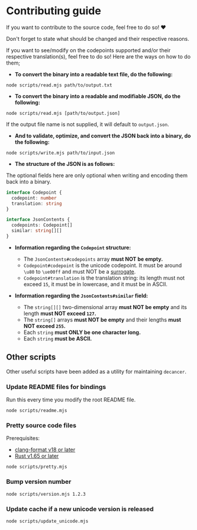 # Contributing guide

If you want to contribute to the source code, feel free to do so! ❤️

Don't forget to state what should be changed and their respective reasons.

If you want to see/modify on the codepoints supported and/or their respective translation(s), feel free to do so! Here are the ways on how to do them;

- **To convert the binary into a readable text file, do the following:**

```console
node scripts/read.mjs path/to/output.txt
```

- **To convert the binary into a readable and modifiable JSON, do the following:**

```console
node scripts/read.mjs [path/to/output.json]
```

If the output file name is not supplied, it will default to `output.json`.

- **And to validate, optimize, and convert the JSON back into a binary, do the following:**

```console
node scripts/write.mjs path/to/input.json
```

- **The structure of the JSON is as follows:**

The optional fields here are only optional when writing and encoding them back into a binary.

```ts
interface Codepoint {
  codepoint: number
  translation: string
}

interface JsonContents {
  codepoints: Codepoint[]
  similar: string[][]
}
```

- **Information regarding the `Codepoint` structure:**

  - The `JsonContents#codepoints` array **must NOT be empty.**
  - `Codepoint#codepoint` is the unicode codepoint. It must be around `\u80` to `\ue00ff` and must NOT be a [surrogate](https://en.wikipedia.org/wiki/Universal_Character_Set_characters#Surrogates).
  - `Codepoint#translation` is the translation string: its length must not exceed `15`, it must be in lowercase, and it must be in ASCII.

- **Information regarding the `JsonContents#similar` field:**

  - The `string[][]` two-dimensional array **must NOT be empty** and its length **must NOT exceed `127`.**
  - The `string[]` arrays **must NOT be empty** and their lengths **must NOT exceed `255`.**
  - Each `string` **must ONLY be one character long.**
  - Each `string` **must be ASCII.**

## Other scripts

Other useful scripts have been added as a utility for maintaining `decancer`.

### Update README files for bindings

Run this every time you modify the root README file.

```console
node scripts/readme.mjs
```

### Pretty source code files

Prerequisites:

- [clang-format v18 or later](https://clang.llvm.org)
- [Rust v1.65 or later](https://www.rust-lang.org)

```console
node scripts/pretty.mjs
```

### Bump version number

```console
node scripts/version.mjs 1.2.3
```

### Update cache if a new unicode version is released

```console
node scripts/update_unicode.mjs
```
